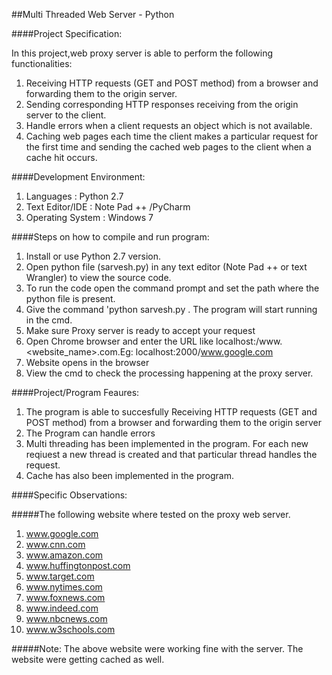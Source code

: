 ##Multi Threaded Web Server - Python

####Project Specification:

In this project,web proxy server is able to perform the following functionalities:

1. Receiving HTTP requests (GET and POST method) from a browser and forwarding them to
   the origin server.
2. Sending corresponding HTTP responses receiving from the origin server to the client.
3. Handle errors when a client requests an object which is not available.
4. Caching web pages each time the client makes a particular request for the first time and
   sending the cached web pages to the client when a cache hit occurs. 

####Development Environment:

1. Languages  	   : Python 2.7
2. Text Editor/IDE    : Note Pad ++ /PyCharm
3. Operating System   : Windows 7

####Steps on how to compile and run program:

 1. Install or use Python 2.7 version.
 2. Open python file (sarvesh.py) in any text editor (Note Pad ++ or text Wrangler) to view the source code.
 3. To run the code open the command prompt and set the path where the python file is present.
 4. Give the command 'python sarvesh.py<space> <port number>. The program will start running in the cmd.
 5. Make sure Proxy server is ready to accept your request
 6. Open Chrome browser and enter the URL like localhost:<port number>/www.<website_name>.com.Eg: localhost:2000/www.google.com
 7. Website opens in the browser
 8. View the cmd to check the processing happening at the proxy server.


####Project/Program Feaures:

1. The program is able to succesfully Receiving HTTP requests (GET and POST method) from a browser and forwarding them to the origin server
2. The Program can handle errors
3. Multi threading has been implemented in the program. For each new reqiuest a new thread is created and that particular thread handles the request.
4. Cache has also been implemented in the program.


####Specific Observations:


#####The following website where tested on the proxy web server. 

1. www.google.com
2. www.cnn.com
3. www.amazon.com
4. www.huffingtonpost.com
5. www.target.com
6. www.nytimes.com
7. www.foxnews.com
8. www.indeed.com
9. www.nbcnews.com
10. www.w3schools.com

#####Note: 
The above website were working fine with the server. The website were getting cached as well.

